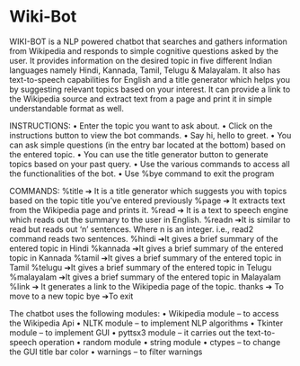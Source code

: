 # Wiki-Bot
WIKI-BOT is a NLP powered chatbot that searches and gathers information from Wikipedia and 
responds to simple cognitive questions asked by the user. It provides information on the desired 
topic in five different Indian languages namely Hindi, Kannada, Tamil, Telugu & Malayalam. It 
also has text-to-speech capabilities for English and a title generator which helps you by 
suggesting relevant topics based on your interest. It can provide a link to the Wikipedia source 
and extract text from a page and print it in simple understandable format as well.

INSTRUCTIONS:
• Enter the topic you want to ask about.
• Click on the instructions button to view the bot commands.
• Say hi, hello to greet.
• You can ask simple questions (in the entry bar located at the bottom) based on the entered topic.
• You can use the title generator button to generate topics based on your past query.
• Use the various commands to access all the functionalities of the bot.
• Use %bye command to exit the program

COMMANDS:
  %title ➔ It is a title generator which suggests you with topics based on the topic title you’ve entered previously
  %page ➔ It extracts text from the Wikipedia page and prints it.
  %read ➔ It is a text to speech engine which reads out the summary to the user in English.
  %readn ➔It is similar to read but reads out ‘n’ sentences. Where n is an integer. i.e., read2 command reads two sentences.
  %hindi ➔It gives a brief summary of the entered topic in Hindi
  %kannada ➔It gives a brief summary of the entered topic in Kannada
  %tamil ➔It gives a brief summary of the entered topic in Tamil
  %telugu ➔It gives a brief summary of the entered topic in Telugu
  %malayalam ➔It gives a brief summary of the entered topic in Malayalam
  %link ➔ It generates a link to the Wikipedia page of the topic.
  thanks ➔ To move to a new topic
  bye ➔To exit
  
  The chatbot uses the following modules:
• Wikipedia module – to access the Wikipedia Api
• NLTK module – to implement NLP algorithms
• Tkinter module – to implement GUI
• pyttsx3 module – it carries out the text-to-speech operation
• random module 
• string module
• ctypes – to change the GUI title bar color
• warnings – to filter warnings
